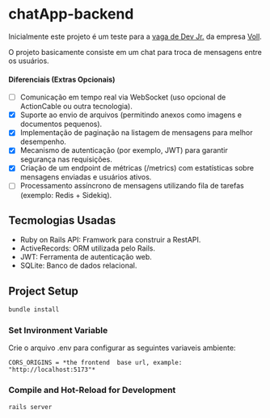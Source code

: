 # chatApp-backend

Inicialmente este projeto é um teste para a [vaga de Dev Jr.](https://github.com/rhuantac/vaga-dev-voll) da empresa [Voll](https://vollsolutions.com.br/).

O projeto basicamente consiste em um chat para troca de mensagens entre os usuários.

#### Diferenciais (Extras Opcionais)

- [ ] Comunicação em tempo real via WebSocket (uso opcional de ActionCable ou outra tecnologia).
- [x] Suporte ao envio de arquivos (permitindo anexos como imagens e documentos pequenos).
- [x] Implementação de paginação na listagem de mensagens para melhor desempenho.
- [x] Mecanismo de autenticação (por exemplo, JWT) para garantir segurança nas requisições.
- [x] Criação de um endpoint de métricas (/metrics) com estatísticas sobre mensagens enviadas e usuários ativos.
- [ ] Processamento assíncrono de mensagens utilizando fila de tarefas (exemplo: Redis + Sidekiq).

## Tecmologias Usadas
- Ruby on Rails API: Framwork para construir a RestAPI.
- ActiveRecords: ORM utilizada pelo Rails.
- JWT: Ferramenta de autenticação web.
- SQLite: Banco de dados relacional.

## Project Setup

```sh
bundle install
```

### Set Invironment Variable 

Crie o arquivo .env para configurar as seguintes variaveis ambiente:

```
CORS_ORIGINS = *the frontend  base url, example: "http://localhost:5173"*
```

### Compile and Hot-Reload for Development

```sh
rails server
```
